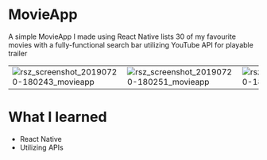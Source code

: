 # MovieApp
A simple MovieApp I made using React Native lists 30 of my favourite movies with a fully-functional search bar utilizing YouTube API for playable trailer


| |  |  | 
| ------------- | ------------- | ------------- |
| ![rsz_screenshot_20190720-180243_movieapp](https://user-images.githubusercontent.com/22434695/61584645-5fb8f600-ab19-11e9-9063-60ab93742c8a.jpg)  | ![rsz_screenshot_20190720-180251_movieapp](https://user-images.githubusercontent.com/22434695/61584652-752e2000-ab19-11e9-90d1-ad2015914fdf.jpg)  | ![rsz_screenshot_20190720-180258_movieapp](https://user-images.githubusercontent.com/22434695/61584657-9abb2980-ab19-11e9-850b-f0933816d0df.jpg)

# What I learned
* React Native
* Utilizing APIs
